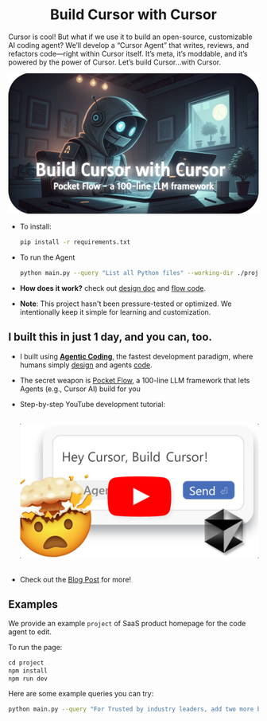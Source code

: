 <h1 align="center">Build Cursor with Cursor</h1>

Cursor is cool! But what if we use it to build an open-source, customizable AI coding agent? We’ll develop a “Cursor Agent” that writes, reviews, and refactors code—right within Cursor itself. It’s meta, it’s moddable, and it’s powered by the power of Cursor. Let’s build Cursor…with Cursor.

<p align="center">
  <a href="https://youtu.be/HH7TZFgoqEQ" target="_blank">
    <img 
      src="./assets/banner.png" width="600"
    />
  </a>
</p>

- To install: 
  ```bash
  pip install -r requirements.txt
  ```

- To run the Agent
  ```bash
  python main.py --query "List all Python files" --working-dir ./project
  ```

- **How does it work?** check out [design doc](docs/design.md) and [flow code](flow.py).

- **Note**: This project hasn't been pressure-tested or optimized. We intentionally keep it simple for learning and customization.

## I built this in just 1 day, and you can, too.

- I built using [**Agentic Coding**](https://the-pocket.github.io/PocketFlow/guide.html), the fastest development paradigm, where humans simply [design](docs/design.md) and agents [code](flow.py).

- The secret weapon is [Pocket Flow](https://github.com/The-Pocket/PocketFlow), a 100-line LLM framework that lets Agents (e.g., Cursor AI) build for you
  
- Step-by-step YouTube development tutorial:

  <br>
  <div align="center">
    <a href="https://youtu.be/HH7TZFgoqEQ" target="_blank">
      <img src="./assets/tutorial.png" width="500" alt="IMAGE ALT TEXT" style="cursor: pointer;">
    </a>
  </div>
  <br>


- Check out the [Blog Post](https://zacharyhuang.substack.com/p/building-cursor-with-cursor-a-step) for more!

## Examples

We provide an example `project` of SaaS product homepage for the code agent to edit.

To run the page:

```
cd project
npm install
npm run dev
```

Here are some example queries you can try:
```bash
python main.py --query "For Trusted by industry leaders, add two more boxes." --working-dir ./project
```
